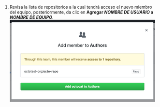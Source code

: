 1. Revisa la lista de repositorios a la cual tendrá acceso el nuevo miembro del equipo, posteriormente, da clic en **Agregar _NOMBRE DE USUARIO_ a _NOMBRE DE EQUIPO_**. ![Cuadro modal con listado de repositorios a los que tendrá acceso el nuevo miembro del equipo y botón de confirmación](/assets/images/help/teams/add-team-member-repo-perms.png)
